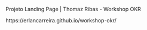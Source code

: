 <p> Projeto Landing Page | Thomaz Ribas - Workshop OKR</p>
<p>https://erlancarreira.github.io/workshop-okr/</p>
